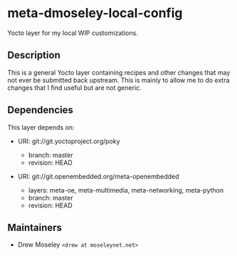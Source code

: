 # meta-dmoseley-local-config
Yocto layer for my local WIP customizations.

## Description

This is a general Yocto layer containing recipes and other changes that may not ever be submitted back upstream.  This is mainly to allow me to do extra changes that I find useful but are not generic.

## Dependencies

This layer depends on:

* URI: git://git.yoctoproject.org/poky
  * branch: master
  * revision: HEAD

* URI: git://git.openembedded.org/meta-openembedded
  * layers: meta-oe, meta-multimedia, meta-networking, meta-python
  * branch: master
  * revision: HEAD

## Maintainers

* Drew Moseley `<drew at moseleynet.net>`
